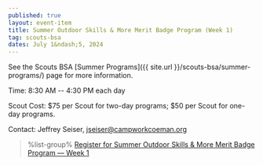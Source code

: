 ```yaml
---
published: true
layout: event-item
title: Summer Outdoor Skills & More Merit Badge Program (Week 1)
tag: scouts-bsa
dates: July 1&ndash;5, 2024
---
```


See the Scouts BSA [Summer Programs]({{ site.url }}/scouts-bsa/summer-programs/) page for more information.

Time: 8:30 AM -- 4:30 PM each day

Scout Cost: $75 per Scout for two-day programs; $50 per Scout for one-day programs.

Contact: Jeffrey Seiser, [jseiser@campworkcoeman.org](mailto:jseiser@campworkcoeman.org)

> %list-group%
> <a href="https://scoutingevent.com/066-83081" class="list-group-item">Register for Summer Outdoor Skills & More Merit Badge Program &mdash; Week 1</a>
